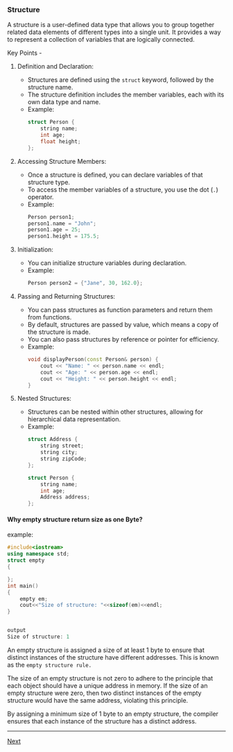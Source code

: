 ### Structure

A structure is a user-defined data type that allows you to group together related data elements of different types into a single unit. It provides a way to represent a collection of variables that are logically connected.

Key Points - 

1. Definition and Declaration:
   - Structures are defined using the `struct` keyword, followed by the structure name.
   - The structure definition includes the member variables, each with its own data type and name.
   - Example:
     ```cpp
     struct Person {
         string name;
         int age;
         float height;
     };
     ```

2. Accessing Structure Members:
   - Once a structure is defined, you can declare variables of that structure type.
   - To access the member variables of a structure, you use the dot (`.`) operator.
   - Example:
     ```cpp
     Person person1;
     person1.name = "John";
     person1.age = 25;
     person1.height = 175.5;
     ```

3. Initialization:
   - You can initialize structure variables during declaration.
   - Example:
     ```cpp
     Person person2 = {"Jane", 30, 162.0};
     ```

4. Passing and Returning Structures:
   - You can pass structures as function parameters and return them from functions.
   - By default, structures are passed by value, which means a copy of the structure is made.
   - You can also pass structures by reference or pointer for efficiency.
   - Example:
     ```cpp
     void displayPerson(const Person& person) {
         cout << "Name: " << person.name << endl;
         cout << "Age: " << person.age << endl;
         cout << "Height: " << person.height << endl;
     }
     ```

5. Nested Structures:
   - Structures can be nested within other structures, allowing for hierarchical data representation.
   - Example:
     ```cpp
     struct Address {
         string street;
         string city;
         string zipCode;
     };

     struct Person {
         string name;
         int age;
         Address address;
     };
     ```

#### Why empty structure return size as one Byte?

example:
```cpp
#include<iostream>
using namespace std;
struct empty
{

};
int main()
{
	empty em;
	cout<<"Size of structure: "<<sizeof(em)<<endl;
}


output 
Size of structure: 1

```
An empty structure is assigned a size of at least 1 byte to ensure that distinct instances of the structure have different addresses. This is known as the `empty structure rule.`

The size of an empty structure is not zero to adhere to the principle that each object should have a unique address in memory. If the size of an empty structure were zero, then two distinct instances of the empty structure would have the same address, violating this principle.

By assigning a minimum size of 1 byte to an empty structure, the compiler ensures that each instance of the structure has a distinct address. 


---

[Next](https://github.com/Lavin-tom/cpp_programming/tree/master/Class)
